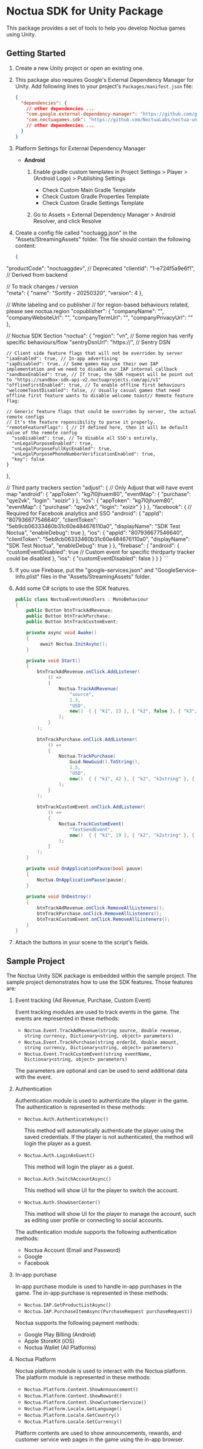 ﻿# Noctua SDK for Unity Package

This package provides a set of tools to help you develop Noctua games using Unity.

## Getting Started

1. Create a new Unity project or open an existing one.
2. This package also requires Google's External Dependency Manager for Unity. Add following lines to your project's `Packages/manifest.json` file:

    ```json
    {
      "dependencies": {
        // other dependencies ...
        "com.google.external-dependency-manager": "https://github.com/google-unity/external-dependency-manager.git#1.2.181",
        "com.noctuagames.sdk": "https://github.com/NoctuaLabs/noctua-unity-sdk-upm.git#0.8.0",
        // other dependencies ...
      }
    }
    ```

3. Platform Settings for External Dependency Manager

    * **Android**
        1. Enable gradle custom templates in Project Settings > Player > (Android Logo) > Publishing Settings

            * Check Custom Main Gradle Template
            * Check Custom Gradle Properties Template
            * Check Custom Gradle Settings Template

        2. Go to Assets > External Dependency Manager > Android Resolver, and click Resolve

4. Create a config file called "noctuagg.json" in the "Assets/StreamingAssets" folder. The file should contain the following content:

    ```json
    {
  "productCode": "noctuaggdev", // Deprecated
  "clientId": "1-e724f5a9e6f1", // Derived from backend
  
  // To track changes / version  
  "meta": {
    "name": "Sortify - 20250320",
    "version": 4
  },
   
  // White labeling and co publisher
  // for region-based behaviours related, please see noctua.region
  "copublisher": {
    "companyName": "",
    "companyWebsiteUrl": "",
    "companyTermUrl": "",
    "companyPrivacyUrl": ""
  },
  
  // Noctua SDK Section
  "noctua": {
    "region": "vn", // Some region has verify specific behaviours/flow
    "sentryDsnUrl": "https://", // Sentry DSN
    
    // Client side feature flags that will not be overriden by server
    "iaaEnabled": true, // In-app advertising
    "iapDisabled": true, // Some games may use their own IAP implementation and we need to disable our IAP internal callback
    "sandboxEnabled": true, // If true, the SDK request will be point out to "https://sandbox-sdk-api-v2.noctuaprojects.com/api/v1"
    "offlineFirstEnabled": true, // To enable offline first behaviours
    "welcomeToastDisabled": false, // Usually casual games that need offline first feature wants to disable welcome toast// Remote feature flag:
    
    // Generic feature flags that could be overriden by server, the actual remote configs
    // It's the feature reponsibility to parse it properly.
    "remoteFeatureFlags": { // If defined here, then it will be default value of the remote config
      "ssoDisabled": true, // To disable all SSO's entirely, 
      "vnLegalPurposeEnabled": true,
      "vnLegalPurposeFullKycEnabled": true,
      "vnLegalPurposePhoneNumberVerificationEnabled": true,
      "key": false
    }
  },
  
  // Third party trackers section
  "adjust": { // Only Adjust that will have event map
    "android": {
      "appToken": "kg7l0jhuem80",
      "eventMap": {
        "purchase": "qye2vk",
        "login": "xoizir"
      }
    },
    "ios": {
      "appToken": "kg7l0jhuem80",
      "eventMap": {
        "purchase": "qye2vk",
        "login": "xoizir"
      }
    }
  },
  "facebook": { // Required for Facebook analytics and SSO
    "android": {
      "appId": "807936677546640",
      "clientToken": "5eb9cb06333460b31c60e484676110a0",
      "displayName": "SDK Test Noctua",
      "enableDebug": true
    },
    "ios": {
      "appId": "807936677546640",
      "clientToken": "5eb9cb06333460b31c60e484676110a0",
      "displayName": "SDK Test Noctua",
      "enableDebug": true
    }
  },
  "firebase": {
    "android": {
      "customEventDisabled": true // Custom event for specific thirdparty tracker could be disabled
    },
    "ios": {
      "customEventDisabled": false
    }
  }
}
    ```

5. If you use Firebase, put the "google-services.json" and "GoogleService-Info.plist" files in the "Assets/StreamingAssets" folder.

6. Add some C# scripts to use the SDK features.
    
    ```csharp
    public class NoctuaEventsHandlers : MonoBehaviour
    {
        public Button btnTrackAdRevenue;
        public Button btnTrackPurchase;
        public Button btnTrackCustomEvent;
    
        private async void Awake()
        {
             await Noctua.InitAsync();
        }
    
        private void Start()
        {
            btnTrackAdRevenue.onClick.AddListener(
                () =>
                {
                    Noctua.TrackAdRevenue(
                        "source",
                        1.3,
                        "USD",
                        new()  { { "k1", 23 }, { "k2", false }, { "k3", DayOfWeek.Monday } }
                    );
                }
            );
            
            btnTrackPurchase.onClick.AddListener(
                () =>
                {
                    Noctua.TrackPurchase(
                        Guid.NewGuid().ToString(),
                        1.5,
                        "USD",
                        new()  { { "k1", 42 }, { "k2", "k2string" }, { "k3", DateTime.UtcNow } }
                    );
                }
            );
            
            btnTrackCustomEvent.onClick.AddListener(
                () =>
                {
                    Noctua.TrackCustomEvent(
                        "TestSendEvent",
                        new()  { { "k1", 19 }, { "k2", "k2string" }, { "k3", DateTime.UtcNow } }
                    );
                }
            );
        }
    
        private void OnApplicationPause(bool pause)
        {
            Noctua.OnApplicationPause(pause);
        }
        
        private void OnDestroy()
        {
            btnTrackAdRevenue.onClick.RemoveAllListeners();
            btnTrackPurchase.onClick.RemoveAllListeners();
            btnTrackCustomEvent.onClick.RemoveAllListeners();
        }
    }
    ```

7. Attach the buttons in your scene to the script's fields.

## Sample Project

The Noctua Unity SDK package is embedded within the sample project. The sample project demonstrates how to use the SDK features.
Those features are:

1. Event tracking (Ad Revenue, Purchase, Custom Event)

    Event tracking modules are used to track events in the game. The events are represented in these methods:

    * `Noctua.Event.TrackAdRevenue(string source, double revenue, string currency, Dictionary<string, object> parameters)`
    * `Noctua.Event.TrackPurchase(string orderId, double amount, string currency, Dictionary<string, object> parameters)`
    * `Noctua.Event.TrackCustomEvent(string eventName, Dictionary<string, object> parameters)`

    The parameters are optional and can be used to send additional data with the event.

2. Authentication

    Authentication module is used to authenticate the player in the game. The authentication is represented in these methods:

    * `Noctua.Auth.AuthenticateAsync()`

        This method will automatically authenticate the player using the saved credentials.
        If the player is not authenticated, the method will login the player as a guest.     
 
    * `Noctua.Auth.LoginAsGuest()`
     
        This method will login the player as a guest.
   
    * `Noctua.Auth.SwitchAccountAsync()`

         This method will show UI for the player to switch the account.   

    * `Noctua.Auth.ShowUserCenter()`
 
         This method will show UI for the player to manage the account, such as editing user profile or connecting to social accounts. 

    The authentication module supports the following authentication methods:

    * Noctua Account (Email and Password)
    * Google
    * Facebook

3. In-app purchase

    In-app purchase module is used to handle in-app purchases in the game. The in-app purchase is represented in these methods:
    
    * `Noctua.IAP.GetProductListAsync()`
    * `Noctua.IAP.PurchaseItemAsync(PurchaseRequest purchaseRequest))`

    Noctua supports the following payment methods:

    * Google Play Billing (Android)
    * Apple StoreKit (iOS)
    * Noctua Wallet (All Platforms)

4. Noctua Platform

    Noctua platform module is used to interact with the Noctua platform. The platform module is represented in these methods:

    * `Noctua.Platform.Content.ShowAnnouncement()`
    * `Noctua.Platform.Content.ShowReward()`
    * `Noctua.Platform.Content.ShowCustomerService()`
    * `Noctua.Platform.Locale.GetLanguage()`
    * `Noctua.Platform.Locale.GetCountry()`
    * `Noctua.Platform.Locale.GetCurrency()`

    Platform contents are used to show announcements, rewards, and customer service web pages in the game using the in-app browser.